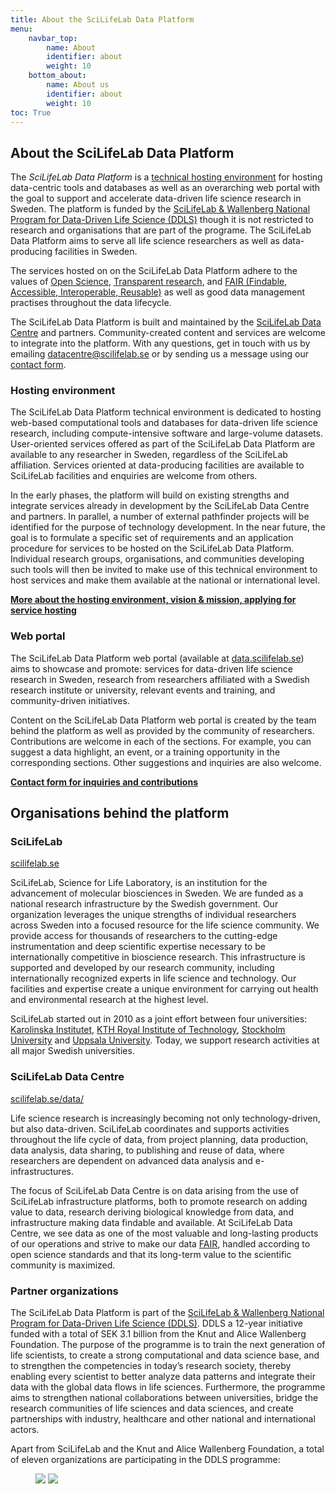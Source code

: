 ```yaml
---
title: About the SciLifeLab Data Platform
menu:
    navbar_top:
        name: About
        identifier: about
        weight: 10
    bottom_about:
        name: About us
        identifier: about
        weight: 10
toc: True
---
```


## About the SciLifeLab Data Platform

The *SciLifeLab Data Platform* is a [technical hosting environment](/services/hosting/) for hosting data-centric tools and databases as well as an overarching web portal with the goal to support and accelerate data-driven life science research in Sweden. The platform is funded by the [SciLifeLab & Wallenberg National Program for Data-Driven Life Science (DDLS)](https://www.scilifelab.se/data-driven) though it is not restricted to research and organisations that are part of the programe. The SciLifeLab Data Platform aims to serve all life science researchers as well as data-producing facilities in Sweden.

The services hosted on on the SciLifeLab Data Platform adhere to the values of [Open Science](https://ec.europa.eu/info/research-and-innovation/strategy/strategy-2020-2024/our-digital-future/open-science_en), [Transparent research](https://www.ucl.ac.uk/research/strategy-and-policy/research-transparency), and [FAIR (Findable, Accessible, Interoperable, Reusable)](https://doi.org/10.1038/sdata.2016.18) as well as good data management practises throughout the data lifecycle.

The SciLifeLab Data Platform is built and maintained by the [SciLifeLab Data Centre](https://scilifelab.se/data) and partners. Community-created content and services are welcome to integrate into the platform. With any questions, get in touch with us by emailing [datacentre@scilifelab.se](mailto:datacentre@scilifelab.se) or by sending us a message using our [contact form](/contact/).

### Hosting environment

The SciLifeLab Data Platform technical environment is dedicated to hosting web-based computational tools and databases for data-driven life science research, including compute-intensive software and large-volume datasets. User-oriented services offered as part of the SciLifeLab Data Platform are available to any researcher in Sweden, regardless of the SciLifeLab affiliation. Services oriented at data-producing facilities are available to SciLifeLab facilities and enquiries are welcome from others.

In the early phases, the platform will build on existing strengths and integrate services already in development by the SciLifeLab Data Centre and partners. In parallel, a number of external pathfinder projects will be identified for the purpose of technology development. In the near future, the goal is to formulate a specific set of requirements and an application procedure for services to be hosted on the SciLifeLab Data Platform. Individual research groups, organisations, and communities developing such tools will then be invited to make use of this technical environment to host services and make them available at the national or international level.

<a href="/services/hosting/"><b>More about the hosting environment, vision & mission, applying for service hosting <i class="bi bi-arrow-right-square-fill"></i></b></a>

### Web portal

The SciLifeLab Data Platform web portal (available at [data.scilifelab.se](https://data.scilifelab.se/)) aims to showcase and promote: services for data-driven life science research in Sweden, research from researchers affiliated with a Swedish research institute or university, relevant events and training, and community-driven initiatives.

Content on the SciLifeLab Data Platform web portal is created by the team behind the platform as well as provided by the community of researchers. Contributions are welcome in each of the sections. For example, you can suggest a data highlight, an event, or a training opportunity in the corresponding sections. Other suggestions and inquiries are also welcome.

<a href="/contact/"><b>Contact form for inquiries and contributions <i class="bi bi-arrow-right-square-fill"></i></b></a>

## Organisations behind the platform

### SciLifeLab

[scilifelab.se](https://www.scilifelab.se)

SciLifeLab, Science for Life Laboratory, is an institution for the advancement of molecular biosciences in Sweden. We are funded as a national research infrastructure by the Swedish government. Our organization leverages the unique strengths of individual researchers across Sweden into a focused resource for the life science community. We provide access for thousands of researchers to the cutting-edge instrumentation and deep scientific expertise necessary to be internationally competitive in bioscience research. This infrastructure is supported and developed by our research community, including internationally recognized experts in life science and technology. Our facilities and expertise create a unique environment for carrying out health and environmental research at the highest level.

SciLifeLab started out in 2010 as a joint effort between four universities: [Karolinska Institutet](https://www.ki.se/), [KTH Royal Institute of Technology](https://www.kth.se/), [Stockholm University](https://www.su.se/) and [Uppsala University](https://www.uu.se/). Today, we support research activities at all major Swedish universities.

### SciLifeLab Data Centre

[scilifelab.se/data/](https://www.scilifelab.se/data/)

Life science research is increasingly becoming not only technology-driven, but also data-driven. SciLifeLab coordinates and supports activities throughout the life cycle of data, from project planning, data production, data analysis, data sharing, to publishing and reuse of data, where researchers are dependent on advanced data analysis and e-infrastructures.

The focus of SciLifeLab Data Centre is on data arising from the use of SciLifeLab infrastructure platforms, both to promote research on adding value to data, research deriving biological knowledge from data, and infrastructure making data findable and available. At SciLifeLab Data Centre, we see data as one of the most valuable and long-lasting products of our operations and strive to make our data [FAIR](https://www.force11.org/group/fairgroup/fairprinciples), handled according to open science standards and that its long-term value to the scientific community is maximized.

### Partner organizations

The SciLifeLab Data Platform is part of the [SciLifeLab & Wallenberg National Program for Data-Driven Life Science (DDLS)](https://www.scilifelab.se/data-driven). DDLS a 12-year initiative funded with a total of SEK 3.1 billion from the Knut and Alice Wallenberg Foundation. The purpose of the programme is to train the next generation of life scientists, to create a strong computational and data science base, and to strengthen the competencies in today’s research society, thereby enabling every scientist to better analyze data patterns and integrate their data with the global data flows in life sciences. Furthermore, the programme aims to strengthen national collaborations between universities, bridge the research communities of life sciences and data sciences, and create partnerships with industry, healthcare and other national and international actors.

Apart from SciLifeLab and the Knut and Alice Wallenberg Foundation, a total of eleven organizations are participating in the DDLS programme:

<figure class="my-2 figure w-100 text-center">
  <img src="/img/logos/scilifelab_kaw_unis_etc.png" class="img-fluid w-75 d-none d-xl-inline">
  <img src="/img/logos/scilifelab_kaw_unis_etc.png" class="img-fluid w-100 d-xl-none">
</figure>
